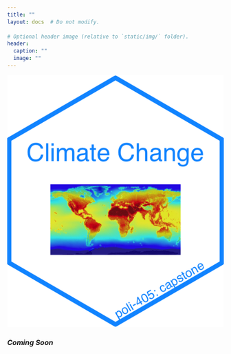 ```yaml
---
title: ""
layout: docs  # Do not modify.

# Optional header image (relative to `static/img/` folder).
header:
  caption: ""
  image: ""
---
```


![](climate-change.png)

### _Coming Soon_ 
